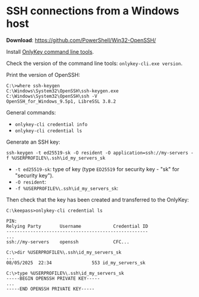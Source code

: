 # SSH connections from a Windows host

**Download**: https://github.com/PowerShell/Win32-OpenSSH/

Install [OnlyKey command line tools](https://docs.onlykey.io/command-line.html).

Check the version of the command line tools: `onlykey-cli.exe version`.

Print the version of OpenSSH:

	C:\>where ssh-keygen
	C:\Windows\System32\OpenSSH\ssh-keygen.exe
	C:\Windows\System32\OpenSSH\ssh -V
	OpenSSH_for_Windows_9.5p1, LibreSSL 3.8.2

General commands:

* `onlykey-cli credential info`
* `onlykey-cli credential ls`

Generate an SSH key:

	ssh-keygen -t ed25519-sk -O resident -O application=ssh://my-servers -f %USERPROFILE%\.ssh\id_my_servers_sk

* `-t ed25519-sk`: type of key (type `ED25519` for security key - "sk" for "security key").
* `-O resident`: 
* `-f %USERPROFILE%\.ssh\id_my_servers_sk`: 

Then check that the key has been created and transferred to the OnlyKey:

	C:\keepass>onlykey-cli credential ls

	PIN:
	Relying Party       Username            Credential ID
	-----------------------------------------------------
	...
	ssh://my-servers    openssh             CFC...

	C:\>dir %USERPROFILE%\.ssh\id_my_servers_sk
	...
	08/05/2025  22:34               553 id_my_servers_sk

	C:\>type %USERPROFILE%\.ssh\id_my_servers_sk
	-----BEGIN OPENSSH PRIVATE KEY-----
	...
	-----END OPENSSH PRIVATE KEY-----
